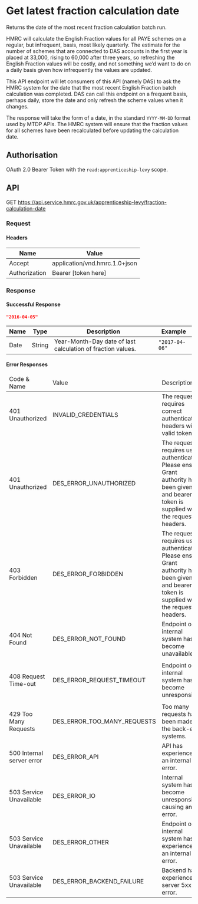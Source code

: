 # Get latest fraction calculation date
Returns the date of the most recent fraction calculation batch run.

HMRC will calculate the English Fraction values for all PAYE schemes on a regular, but infrequent, basis, most likely quarterly. The estimate for the number of schemes that are connected to DAS accounts in the first year is placed at 33,000, rising to 60,000 after three years, so refreshing the English Fraction values will be costly, and not something we’d want to do on a daily basis given how infrequently the values are updated.

This API endpoint will let consumers of this API (namely DAS) to ask the HMRC system for the date that the most recent English Fraction batch calculation was completed. DAS can call this endpoint on a frequent basis, perhaps daily, store the date and only refresh the scheme values when it changes.

The response will take the form of a date, in the standard `YYYY-MM-DD` format used by MTDP APIs. The HMRC system will ensure that the fraction values for all schemes have been recalculated before updating the calculation date.

## Authorisation
OAuth 2.0 Bearer Token with the `read:apprenticeship-levy` scope.

## API
GET https://api.service.hmrc.gov.uk/apprenticeship-levy/fraction-calculation-date

### Request
#### Headers
| Name | Value |
| --- | --- |
|Accept|application/vnd.hmrc.1.0+json|
|Authorization|Bearer [token here]|

### Response


#### Successful Response

```json
"2016-04-05"
```

| Name | Type | Description | Example |
| ---  | ---  | ---         | ---     |
|Date|String|Year-Month-Day date of last calculation of fraction values.|`"2017-04-06"`|


#### Error Responses
<table>
  <thead>
    <tr>
      <td>Code &amp; Name</td>
      <td>Value</td>
      <td>Description</td>
      <td>Example</td>
    </tr>
  </thead>
  <tbody>
<tr><td>401 Unauthorized</td>
    <td>INVALID_CREDENTIALS</td>
    <td>The request requires correct authentication headers with valid token.</td>
    <td><code>{
  "code": "INVALID_CREDENTIALS",
  "message": "Invalid Authentication information provided"
}</code></td></tr><tr><td>401 Unauthorized</td>
    <td>DES_ERROR_UNAUTHORIZED</td>
    <td>The request requires user authentication. Please ensure Grant authority has been given and bearer token is supplied with the request headers.</td>
    <td><code>{
  "code": "DES_ERROR_UNAUTHORIZED",
  "message": "Auth unauthorised error"
}</code></td></tr><tr><td>403 Forbidden</td>
    <td>DES_ERROR_FORBIDDEN</td>
    <td>The request requires user authentication. Please ensure Grant authority has been given and bearer token is supplied with the request headers.</td>
    <td><code>{
  "code": "DES_ERROR_FORBIDDEN",
  "message": "Auth forbidden error"
}</code></td></tr><tr><td>404 Not Found</td>
    <td>DES_ERROR_NOT_FOUND</td>
    <td>Endpoint or internal system has become unavailable.</td>
    <td><code>{
              "code":"DES_ERROR_NOT_FOUND",
              "message":"DES endpoint not found"
            }</code></td></tr><tr><td>408 Request Time-out</td>
    <td>DES_ERROR_REQUEST_TIMEOUT</td>
    <td>Endpoint or internal system has become unresponsive.</td>
    <td><code>{
  "code": "DES_ERROR_REQUEST_TIMEOUT",
  "message": "DES not responding error: Not responding"
}</code></td></tr><tr><td>429 Too Many Requests</td>
    <td>DES_ERROR_TOO_MANY_REQUESTS</td>
    <td>Too many requests have been made to the back-end systems.</td>
    <td><code>{
  "code": "DES_ERROR_TOO_MANY_REQUESTS",
  "message": "DES too many requests"
}</code></td></tr><tr><td>500 Internal server error</td>
    <td>DES_ERROR_API</td>
    <td>API has experienced an internal error.</td>
    <td><code>{
  "code": "DES_ERROR_API",
  "message": "Auth 5xx erro"
}</code></td></tr><tr><td>503 Service Unavailable</td>
    <td>DES_ERROR_IO</td>
    <td>Internal system has become unresponsive causing an IO error.</td>
    <td><code>{
  "code": "DES_ERROR_IO",
  "message": "DES not responding error: Not responding"
}</code></td></tr><tr><td>503 Service Unavailable</td>
    <td>DES_ERROR_OTHER</td>
    <td>Endpoint or internal system has experienced an internal error.</td>
    <td><code>{
  "code": "DES_ERROR_OTHER",
  "message": "Auth 5xx error"
}</code></td></tr><tr><td>503 Service Unavailable</td>
    <td>DES_ERROR_BACKEND_FAILURE</td>
    <td>Backend has experiences a server 5xx error.</td>
    <td><code>{
  "code": "DES_ERROR_BACKEND_FAILURE",
  "message": "Auth 5xx error"
}</code></td></tr></table>